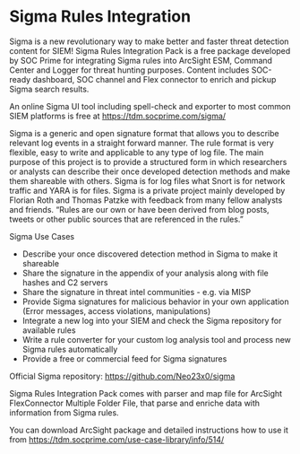 # Sigma Rules Integration


Sigma is a new revolutionary way to make better and faster threat detection content for SIEM! Sigma Rules Integration Pack is a free package developed by SOC Prime for integrating Sigma rules into ArcSight ESM, Command Center and Logger for threat hunting purposes. Content includes SOC-ready dashboard, SOC channel and Flex connector to enrich and pickup Sigma search results.

An online Sigma UI tool including spell-check and exporter to most common SIEM platforms is free at https://tdm.socprime.com/sigma/

Sigma is a generic and open signature format that allows you to describe relevant log events in a straight forward manner. The rule format is very flexible, easy to write and applicable to any type of log file. The main purpose of this project is to provide a structured form in which researchers or analysts can describe their once developed detection methods and make them shareable with others. Sigma is for log files what Snort is for network traffic and YARA is for files. Sigma is a private project mainly developed by Florian Roth and Thomas Patzke with feedback from many fellow analysts and friends. “Rules are our own or have been derived from blog posts, tweets or other public sources that are referenced in the rules.”

Sigma Use Cases

- Describe your once discovered detection method in Sigma to make it shareable
- Share the signature in the appendix of your analysis along with file hashes and C2 servers
- Share the signature in threat intel communities - e.g. via MISP
- Provide Sigma signatures for malicious behavior in your own application (Error messages, access violations, manipulations)
- Integrate a new log into your SIEM and check the Sigma repository for available rules
- Write a rule converter for your custom log analysis tool and process new Sigma rules automatically
- Provide a free or commercial feed for Sigma signatures

Official Sigma repository: https://github.com/Neo23x0/sigma

Sigma Rules Integration Pack comes with parser and map file for ArcSight FlexConnector Multiple Folder File, that parse and enriche data with information from Sigma rules.

You can download ArcSight package and detailed instructions how to use it from https://tdm.socprime.com/use-case-library/info/514/
